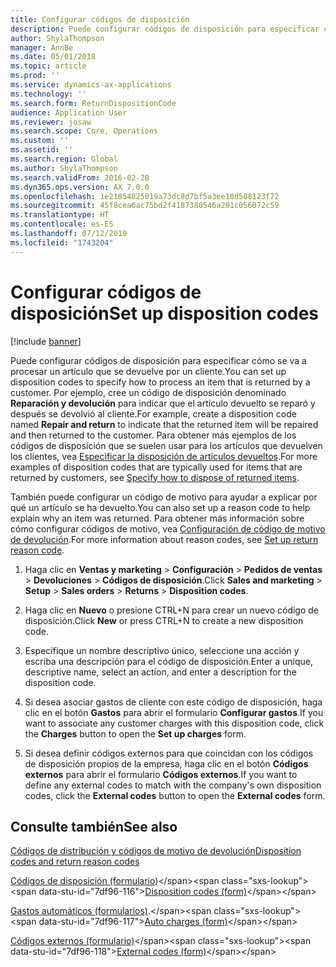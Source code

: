 ```yaml
---
title: Configurar códigos de disposición
description: Puede configurar códigos de disposición para especificar cómo se va a procesar un artículo que se devuelve por un cliente.
author: ShylaThompson
manager: AnnBe
ms.date: 05/01/2018
ms.topic: article
ms.prod: ''
ms.service: dynamics-ax-applications
ms.technology: ''
ms.search.form: ReturnDispositionCode
audience: Application User
ms.reviewer: josaw
ms.search.scope: Core, Operations
ms.custom: ''
ms.assetid: ''
ms.search.region: Global
ms.author: ShylaThompson
ms.search.validFrom: 2016-02-28
ms.dyn365.ops.version: AX 7.0.0
ms.openlocfilehash: 1e21854825019a73dc8d7bf5a3ee18d508123f72
ms.sourcegitcommit: 45f8cea6ac75bd2f4187380546a201c056072c59
ms.translationtype: HT
ms.contentlocale: es-ES
ms.lasthandoff: 07/12/2019
ms.locfileid: "1743204"
---
```

# <a name="set-up-disposition-codes"></a><span data-ttu-id="7df96-103">Configurar códigos de disposición</span><span class="sxs-lookup"><span data-stu-id="7df96-103">Set up disposition codes</span></span> 

[!include [banner](../includes/banner.md)]


<span data-ttu-id="7df96-104">Puede configurar códigos de disposición para especificar cómo se va a procesar un artículo que se devuelve por un cliente.</span><span class="sxs-lookup"><span data-stu-id="7df96-104">You can set up disposition codes to specify how to process an item that is returned by a customer.</span></span> <span data-ttu-id="7df96-105">Por ejemplo, cree un código de disposición denominado **Reparación y devolución** para indicar que el artículo devuelto se reparó y después se devolvió al cliente.</span><span class="sxs-lookup"><span data-stu-id="7df96-105">For example, create a disposition code named **Repair and return** to indicate that the returned item will be repaired and then returned to the customer.</span></span> <span data-ttu-id="7df96-106">Para obtener más ejemplos de los códigos de disposición que se suelen usar para los artículos que devuelven los clientes, vea [Especificar la disposición de artículos devueltos](specify-how-to-dispose-of-returned-items.md).</span><span class="sxs-lookup"><span data-stu-id="7df96-106">For more examples of disposition codes that are typically used for items that are returned by customers, see [Specify how to dispose of returned items](specify-how-to-dispose-of-returned-items.md).</span></span>

<span data-ttu-id="7df96-107">También puede configurar un código de motivo para ayudar a explicar por qué un artículo se ha devuelto.</span><span class="sxs-lookup"><span data-stu-id="7df96-107">You can also set up a reason code to help explain why an item was returned.</span></span> <span data-ttu-id="7df96-108">Para obtener más información sobre cómo configurar códigos de motivo, vea [Configuración de código de motivo de devolución](set-up-return-reason-code.md).</span><span class="sxs-lookup"><span data-stu-id="7df96-108">For more information about reason codes, see [Set up return reason code](set-up-return-reason-code.md).</span></span>

1.  <span data-ttu-id="7df96-109">Haga clic en **Ventas y marketing** \> **Configuración** \> **Pedidos de ventas** \> **Devoluciones** \> **Códigos de disposición**.</span><span class="sxs-lookup"><span data-stu-id="7df96-109">Click **Sales and marketing** \> **Setup** \> **Sales orders** \> **Returns** \> **Disposition codes**.</span></span>

2.  <span data-ttu-id="7df96-110">Haga clic en **Nuevo** o presione CTRL+N para crear un nuevo código de disposición.</span><span class="sxs-lookup"><span data-stu-id="7df96-110">Click **New** or press CTRL+N to create a new disposition code.</span></span>

3.  <span data-ttu-id="7df96-111">Especifique un nombre descriptivo único, seleccione una acción y escriba una descripción para el código de disposición.</span><span class="sxs-lookup"><span data-stu-id="7df96-111">Enter a unique, descriptive name, select an action, and enter a description for the disposition code.</span></span>

4.  <span data-ttu-id="7df96-112">Si desea asociar gastos de cliente con este código de disposición, haga clic en el botón **Gastos** para abrir el formulario **Configurar gastos**.</span><span class="sxs-lookup"><span data-stu-id="7df96-112">If you want to associate any customer charges with this disposition code, click the **Charges** button to open the **Set up charges** form.</span></span>

5.  <span data-ttu-id="7df96-113">Si desea definir códigos externos para que coincidan con los códigos de disposición propios de la empresa, haga clic en el botón **Códigos externos** para abrir el formulario **Códigos externos**.</span><span class="sxs-lookup"><span data-stu-id="7df96-113">If you want to define any external codes to match with the company's own disposition codes, click the **External codes** button to open the **External codes** form.</span></span>

## <a name="see-also"></a><span data-ttu-id="7df96-114">Consulte también</span><span class="sxs-lookup"><span data-stu-id="7df96-114">See also</span></span>

[<span data-ttu-id="7df96-115">Códigos de distribución y códigos de motivo de devolución</span><span class="sxs-lookup"><span data-stu-id="7df96-115">Disposition codes and return reason codes</span></span>](disposition-and-return-reason-codes.md)

<span data-ttu-id="7df96-116">[Códigos de disposición (formulario)](https://technet.microsoft.com/library/hh597113\(v=ax.60\))</span><span class="sxs-lookup"><span data-stu-id="7df96-116">[Disposition codes (form)](https://technet.microsoft.com/library/hh597113\(v=ax.60\))</span></span>

<span data-ttu-id="7df96-117">[Gastos automáticos (formularios)](https://technet.microsoft.com/library/aa582856\(v=ax.60\)).</span><span class="sxs-lookup"><span data-stu-id="7df96-117">[Auto charges (form)](https://technet.microsoft.com/library/aa582856\(v=ax.60\))</span></span>

<span data-ttu-id="7df96-118">[Códigos externos (formulario)](https://technet.microsoft.com/library/aa583814\(v=ax.60\))</span><span class="sxs-lookup"><span data-stu-id="7df96-118">[External codes (form)](https://technet.microsoft.com/library/aa583814\(v=ax.60\))</span></span>

  


